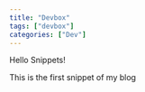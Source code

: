 ```yaml
---
title: "Devbox"
tags: ["devbox"]
categories: ["Dev"]
---
```

Hello Snippets!

This is the first snippet of my blog
